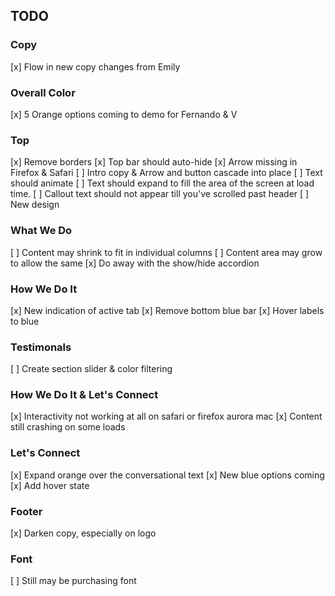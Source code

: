 ## TODO ##

### Copy ###

[x] Flow in new copy changes from Emily

### Overall Color ###

[x] 5 Orange options coming to demo for Fernando & V

### Top ###

[x] Remove borders
[x] Top bar should auto-hide
[x] Arrow missing in Firefox & Safari
[ ] Intro copy & Arrow and button cascade into place
[ ] Text should animate
[ ] Text should expand to fill the area of the screen at load time.
[ ] Callout text should not appear till you've scrolled past header
[ ] New design

### What We Do ###

[ ] Content may shrink to fit in individual columns
[ ] Content area may grow to allow the same
[x] Do away with the show/hide accordion

### How We Do It ###

[x] New indication of active tab
[x] Remove bottom blue bar
[x] Hover labels to blue

### Testimonals ###

[ ] Create section slider & color filtering

### How We Do It & Let's Connect ###

[x] Interactivity not working at all on safari or firefox aurora mac
[x] Content still crashing on some loads

### Let's Connect ###

[x] Expand orange over the conversational text
[x] New blue options coming
[x] Add hover state

### Footer ###

[x] Darken copy, especially on logo

### Font ###

[ ] Still may be purchasing font
